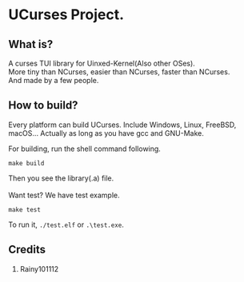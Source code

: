 # UCurses Project.

## What is?
A curses TUI library for Uinxed-Kernel(Also other OSes).<br>
More tiny than NCurses, easier than NCurses, faster than NCurses.<br>
And made by a few people.<br>

## How to build?
Every platform can build UCurses. Include Windows, Linux, FreeBSD, macOS... Actually as long as you have gcc and GNU-Make.<br>

For building, run the shell command following.<br>

    make build

Then you see the library(.a) file.<br>
<br>
Want test? We have test example.<br>

    make test

To run it, `./test.elf` or `.\test.exe`.<br>

## Credits
  1. Rainy101112
